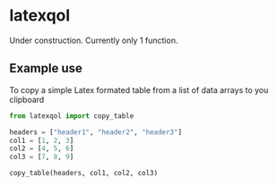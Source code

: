 # latexqol

Under construction. Currently only 1 function.

## Example use

To copy a simple Latex formated table from a list of data arrays to you clipboard

```python
from latexqol import copy_table

headers = ["header1", "header2", "header3"]
col1 = [1, 2, 3]
col2 = [4, 5, 6]
col3 = [7, 8, 9]

copy_table(headers, col1, col2, col3)
```
